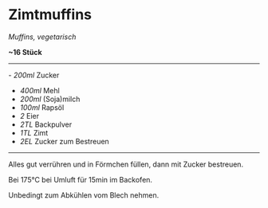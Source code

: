 # Zimtmuffins

*Muffins, vegetarisch*

**~16 Stück**

---
﻿- *200ml* Zucker
- *400ml* Mehl
- *200ml* (Soja)milch
- *100ml* Rapsöl
- *2* Eier
- *2TL* Backpulver
- *1TL* Zimt
- *2EL* Zucker zum Bestreuen
---

Alles gut verrühren und in Förmchen füllen, dann mit Zucker bestreuen.

Bei 175°C bei Umluft für 15min im Backofen.

Unbedingt zum Abkühlen vom Blech nehmen.
